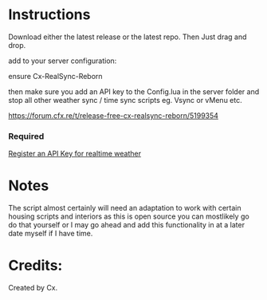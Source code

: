 # Instructions
Download either the latest release or the latest repo. Then Just drag and drop.

add to your server configuration:

ensure Cx-RealSync-Reborn

then make sure you add an API key to the Config.lua in the server folder and stop all other weather sync / time sync scripts eg. Vsync or vMenu etc.

https://forum.cfx.re/t/release-free-cx-realsync-reborn/5199354

### Required
<a href='https://www.weatherapi.com/signup.aspx'>Register an API Key for realtime weather</a> 

# Notes
The script almost certainly will need an adaptation to work with certain housing scripts and interiors as this is open source you can mostlikely go do that yourself or I may go ahead and add this functionality in at a later date myself if I have time.


# Credits:
Created by Cx.
